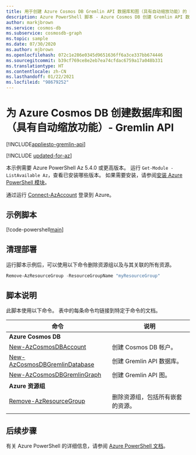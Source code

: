 ```yaml
---
title: 用于创建 Azure Cosmos DB Gremlin API 数据库和图（具有自动缩放功能）的 PowerShell 脚本
description: Azure PowerShell 脚本 - Azure Cosmos DB 创建 Gremlin API 数据库和图（具有自动缩放功能）
author: markjbrown
ms.service: cosmos-db
ms.subservice: cosmosdb-graph
ms.topic: sample
ms.date: 07/30/2020
ms.author: mjbrown
ms.openlocfilehash: 072c1e286e0345d9651636ff6a3ce337bb674446
ms.sourcegitcommit: b39cf769ce8e2eb7ea74cfdac6759a17a048b331
ms.translationtype: HT
ms.contentlocale: zh-CN
ms.lasthandoff: 01/22/2021
ms.locfileid: "98679252"
---
```

# <a name="create-a-database-and-graph-with-autoscale-for-azure-cosmos-db---gremlin-api"></a>为 Azure Cosmos DB 创建数据库和图（具有自动缩放功能）- Gremlin API
[!INCLUDE[appliesto-gremlin-api](../../../includes/appliesto-gremlin-api.md)]

[!INCLUDE [updated-for-az](../../../../../includes/updated-for-az.md)]

本示例需要 Azure PowerShell Az 5.4.0 或更高版本。 运行 `Get-Module -ListAvailable Az`，查看已安装哪些版本。
如果需要安装，请参阅[安装 Azure PowerShell 模块](/powershell/azure/install-az-ps)。

通过运行 [Connect-AzAccount](/powershell/module/az.accounts/connect-azaccount) 登录到 Azure。

## <a name="sample-script"></a>示例脚本

[!code-powershell[main](../../../../../powershell_scripts/cosmosdb/gremlin/ps-gremlin-autoscale.ps1 "Create a database and graph with autoscale for Gremlin API")]

## <a name="clean-up-deployment"></a>清理部署

运行脚本示例后，可以使用以下命令删除资源组以及与其关联的所有资源。

```powershell
Remove-AzResourceGroup -ResourceGroupName "myResourceGroup"
```

## <a name="script-explanation"></a>脚本说明

此脚本使用以下命令。 表中的每条命令均链接到特定于命令的文档。

| 命令 | 说明 |
|---|---|
|**Azure Cosmos DB**| |
| [New-AzCosmosDBAccount](/powershell/module/az.cosmosdb/new-azcosmosdbaccount) | 创建 Cosmos DB 帐户。 |
| [New-AzCosmosDBGremlinDatabase](/powershell/module/az.cosmosdb/new-azcosmosdbgremlindatabase) | 创建 Gremlin API 数据库。 |
| [New-AzCosmosDBGremlinGraph](/powershell/module/az.cosmosdb/new-azcosmosdbgremlingraph) | 创建 Gremlin API 图。 |
|**Azure 资源组**| |
| [Remove-AzResourceGroup](/powershell/module/az.resources/remove-azresourcegroup) | 删除资源组，包括所有嵌套的资源。 |
|||

## <a name="next-steps"></a>后续步骤

有关 Azure PowerShell 的详细信息，请参阅 [Azure PowerShell 文档](/powershell/)。
